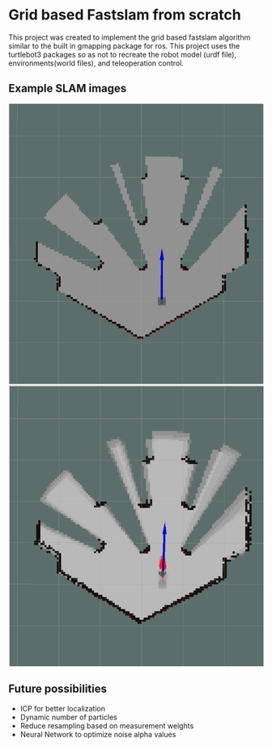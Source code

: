 # Grid based Fastslam from scratch
This project was created to implement the grid based fastslam algorithm similar to the built in gmapping package for ros. This project uses the turtlebot3 packages so as not to recreate the robot model (urdf file), environments(world files), and teleoperation control.


## Example SLAM images
![Image1](https://github.com/wbmcintyre/fastslam/blob/main/images/image1.png)
![Image2](https://github.com/wbmcintyre/fastslam/blob/main/images/image2.png)


## Future possibilities
- ICP for better localization
- Dynamic number of particles
- Reduce resampling based on measurement weights
- Neural Network to optimize noise alpha values
